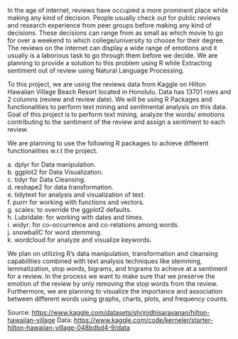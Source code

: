 In the age of internet, reviews have occupied a more prominent place while making any kind of decision. People usually check out for public reviews and research experience from peer groups before making any kind of decisions. These decisions can range from as small as which movie to go for over a weekend to which college/university to choose for their degree. The reviews on the internet can display a wide range of emotions and it usually is a laborious task to go through them before we decide.  We are planning to provide a solution to this problem using R while Extracting sentiment out of review using Natural Language Processing.

To this project, we are using the reviews data from Kaggle on Hilton Hawaiian Village Beach Resort located in Honolulu. Data has 13701 rows and 2 columns (review and review date). We will be using R Packages and functionalities to perform text mining and sentimental analysis on this data. Goal of this project is to perform text mining, analyze the words/ emotions contributing to the sentiment of the review and assign a sentiment to each review. 

We are planning to use the following R packages to achieve different functionalities w.r.t the project.

a.	dplyr for Data manipulation. <br />
b.	ggplot2 for Data Visualization. <br />
c.	tidyr for Data Cleansing. <br />
d.	reshape2 for data transformation. <br />
e.	tidytext for analysis and visualization of text. <br /> 
f.	purrr for working with functions and vectors. <br />
g.	scales: to override the ggplot2 defaults. <br />
h.	Lubridate: for working with dates and times. <br />
i.	widyr: for co-occurrence and co-relations among words. <br />
j.	snowballC for word stemming. <br />
k.	wordcloud for analyze and visualize keywords. <br />

We plan on utilizing R’s data manipulation, transformation and cleansing capabilities combined with text analysis techniques like stemming, lemmatization, stop words, bigrams, and trigrams to achieve at a sentiment for a review. In the process we want to make sure that we preserve the emotion of the review by only removing the stop words from the review. Furthermore, we are planning to visualize the importance and association between different words using graphs, charts, plots, and frequency counts.

Source: https://www.kaggle.com/datasets/shrinidhisaravanan/hilton-hawaiian-village 
Data:  https://www.kaggle.com/code/kerneler/starter-hilton-hawaiian-village-048bdbd4-9/data

